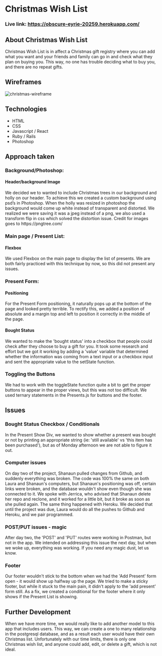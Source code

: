 # Christmas Wish List
<p align="center>"
By Shanaun Clayton and Laura Levenhagen
</p>

### Live link: https://obscure-eyrie-20259.herokuapp.com/

## About Christmas Wish List
<p>
Christmas Wish List is in affect a Christmas gift registry where you can add what you want and your friends and family can go in and check what they plan on buying you. This way, no one has trouble deciding what to buy you, and there are no repeat gifts.  

## Wireframes
![christmas-wireframe](https://user-images.githubusercontent.com/42528266/48742354-75d18800-ec13-11e8-9cac-74c5c1c5b98a.png)


## Technologies

- HTML
- CSS
- Javascript / React
- Ruby / Rails
- Photoshop


## Approach taken

### Background/Photoshop:

#### Header/background Image

<p>
We decided we to wanted to include Christmas trees in our background and holly on our header. To achieve this we created a custom background using psd’s in Photoshop. When the holly was resized in photoshop the background would come up white instead of transparent and distorted. We realized we were saving it was a jpeg instead of a png, we also used a transform flip in css which solved the distortion issue.
Credit for images goes to https://pngtree.com/
</p>

### Main page / Present List:

#### Flexbox

<p>
We used Flexbox on the main page to display the list of presents. We are both fairly practiced with this technique by now, so this did not present any issues.
</p>

### Present Form:

#### Positioning

<p>
For the Present Form positioning, it naturally pops up at the bottom of the page and looked pretty terrible. To rectify this, we added a position of absolute and a margin top and left to position it correctly in the middle of the page.
</p>

#### Bought Status

<p>
We wanted to make the 'bought status' into a checkbox that people could check after they choose to buy a gift for you. It took some research and effort but we got it working by adding a 'value' variable that determined whether the information was coming from a text input or a checkbox input and sent the appropriate value to the setState function.
</p>

### Toggling the Buttons

<p>
We had to work with the toggleState function quite a bit to get the proper buttons to appear in the proper views, but this was not too difficult. We used ternary statements in the Presents.js for buttons and the footer.
</p>

## Issues

### Bought Status Checkbox / Conditionals

<p>
In the Present Show Div, we wanted to show whether a present was bought or not by printing an appropriate string (ie: 'still available' vs 'this item has been purchased'), but as of Monday afternoon we are not able to figure it out.
</p>

### Computer issues

<p>
On day two of the project, Shanaun pulled changes from Github, and suddenly everything was broken. The code was 100% the same on both Laura and Shanaun's computers, but Shanaun's positioning was off, certain links were broken, and the database wouldn't show even though she was connected to it. We spoke with Jerrica, who advised that Shanaun delete her repo and reclone, and it worked for a little bit, but it broke as soon as she pulled again. The same thing happened with Heroku. We decided that until the project was due, Laura would do all the pushes to Github and Heroku, and we pair programmed.
</p>

### POST/PUT issues - magic

<p>
After day two, the 'POST' and 'PUT' routes were working in Postman, but not in the app. We intended on addressing this issue the next day, but when we woke up, everything was working. If you need any magic dust, let us know.
</p>

### Footer

<p>
Our footer wouldn't stick to the bottom when we had the 'Add Present' form open - it would show up halfway up the page. We tried to make a sticky footer, but while it stuck to the main pain, it didn't apply to the 'add present' form still. As a fix, we created a conditional for the footer where it only shows if the Present List is showing.
</p>

## Further Development

<p>
When we have more time, we would really like to add another model to this app that includes users. This way, we can create a one to many relationship in the postgresql database, and as a result each user would have their own Christmas list. Unfortunately with our time limits, there is only one Christmas wish list, and anyone could add, edit, or delete a gift, which is not ideal.
</p>
